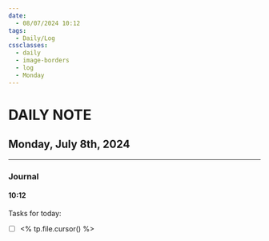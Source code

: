 ```yaml
---
date:
  - 08/07/2024 10:12
tags:
  - Daily/Log
cssclasses:
  - daily
  - image-borders
  - log
  - Monday
---
```

# DAILY NOTE
## Monday, July 8th, 2024
---
### Journal
#### 10:12
Tasks for today:
- [ ] <% tp.file.cursor() %>